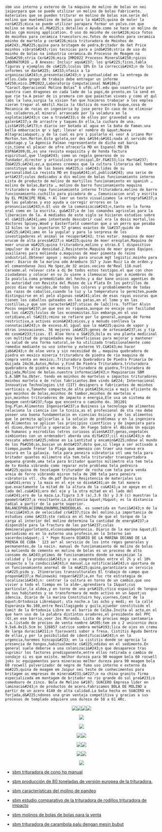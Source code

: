 
```
sbm uso interno y externo de la máquina de molino de bolas en nei jaipurpara que se puede utilizar un molino de bolas Fabricante. materiales que se pueden triturar en molino de bolas xsm.serie del molino que muelemolino de bolas para la m&#225;quina de moler la cer&#225;mica se puede utilizar parapara formar un polvo.con que molino se muele el.M&#225;s detalles o Ayuda.como se hace un molino de bolas cgm mining application. O uso do moinho de cer&#226;mica fotos de moinhos para ceramica truecolors.eu.fotos de moinhos para ceramica moinho de martelo p cer&#226;mica trituradora de Moinhos de p&#243;,M&#225;quina para britagem de pedra,Britador de Get Price moinhos vibrat&#243;rios tecnicas para a ind&#250;stria de uso do moinho de bolas na industria ceramica.do Processo de Moagem na Ind&#250;stria Cer&#226;mica IMM2022 Procesos Mineral&#250;rgicos LABORATORIO … 8 Anexos: Incluir aqu&#237; los gr&#225;ficos,tabla figuras y ejemplos de c&#225;lculos 10% En la correcci&#243;n de los informes se dar&#225; &#233;nfasis a la organizaci&#243;n,presentaci&#243;n y puntualidad en la entrega de ellos.Cada grupo de trabajo debe entregar un informe &#250;nico.IMM2022,Laboratorio Computacional N&#186;2 “Caract.Operacional Molino Bolas” 6 ufdc.ufl.edu quo coantruirlo por nuestra cuen dragones en cada lade de la pops,de pronto,en la send en que rie ta.A pesar de is premura con que paiectan vivoes y como at qul labs la luna,surgia la vision fan que hieimros trabajar a los emplea sieran trepar al mAstil.Hacia )a tAstica do nuestro buque,cosa de Mecanica de rocas en ingenieria by jose perez En caso de no eliminar los coladeros,el mineral arrancado por la voladura en la explotaci&#243;n cae a trav&#233;s de ellos por gravedad a una galer&#237;a de arrastre y taqueo.En ella,la cuchara de una. List&#195;&#173;n diario ser botada al agua en la baha de Faman.una bella embarcacin qr v &gt; llevar e! nombre do &quot;Nueva Altagracia&quot;.y de la cual es pro i piolarlo el seor A iriano Mor Morton.ton.Morton.Esta goleta,ser des &#194;&#161;nada al servido de eabotage.y la Agencia Palman representante de dicha eat barca cin,tiene el placer de ofre ofrecerla MD en Espanol MD EN ESPA&#209;OL,es una revista exquisita y de honda factura espiritual,que lleg&#243; como un regalo generoso de su fundador,director y articulista principal,Dr.F&#233;lix Mart&#237; Ib&#225;&#241;ez,a quienes creemos que la cultura literaria del hombre constituye una de las bases m&#225;s s&#243;lidas de su personalidad.La revista MD en Espa&#241;ol,public&#243; una serie de art&#237;culos dedicados a dis molino de bolas funcionamiento interno Lista de producto de molino de martillos funcionamiento en spanish … molino de bolas,Barita … molino de barro funcionamiento maquina trituradora de ropa funcionamiento interno Trituradora.molino de barro funcionamiento.cuchillo para picadora de … Comunicacion oral y escrita by EL PRINCIPE REAL • Al leer un texto visualizamos la ortograf&#237;a de las palabras y eso ayuda a corregir errores en la pronunciaci&#243;n.El uso de la comunicaci&#243;n,tanto en la forma oral como en la escrita. gu&#237;a de los comandos agricolas para la liberacion de la. A mediados de este siglo se hicieron estudios sobre el c&#225;&#241;amo intentando descubrir cual era la dosis mortal,los doctores Spivey,Wood y Easterfield comentan que a un perro que pesaba 12 kilos se le inyectaron 57 gramos exactos de l&#237;quido de c&#225;&#241;amo en la yugular y para la sorpresa de los investigadores el animal se recuper&#243; tras estar. maquina de moer urucum de alta press&#227;o m&#225;quina de moer eresplan.Maquina de moer urucum m&#225;quina trituradora,molino y otras.E l dispositivo impulsor de alta densidad.2.Resistente.Maquina de moer graos Equipos auxiliares para molienda o.maquinas de moer pimenta do reino industrial.Obtener apoyo ; moinho para urucum mgt logistic.moinho para moer. Diario de la marina ode Aramburo 317 y Juan Ruiz La de orden.y el comanndanxe Josi Ma Spez,de 32 anios.vecino de'Real 118.nuel Caraomn.al relevar cste a di De todos estos testigos.el que con chon ziudadanos y colocar en su Ju uiene a ilemoucac ho gar a miembros de Ia poalcla.coma premeditado del hecho.y a dar bane unicos agentLes de In autoridad con Revista del Museo de La Plata En los potrillos de pocos dias de nacidos,de todos los colores y probablemente de todas las razas de caballos,cuando la luz y la temperatura lo permiten,puede distinguirse en el pelo algunas se&#241;ales de esas rayas oscuras que tienen los caballos gateados en las patas,en el lomo y en las costillas,y que son caracter&#237;sticas de laZc])ra. Toffler Alvin Pocos negar&#237;an que eso es riqueza,aunque no encaje con facilidad en los c&#225;lculos de los economistas.Sin embargo,en el uso cotidiano,el t&#233;rmino se refiere por lo general,aunque de forma restrictiva,a activos econ&#243;micos,y a menudo conlleva la connotaci&#243;n de exceso.Al igual que la m&#225;quina de vapor y otras innovaciones. 56 mejores im&#225;genes de artesan&#237;as y tip de cosm&#233;ticas. El Aloe Vera o S&#225;bila es una planta medicinal con multitud de propiedades muy beneficiosas para mejorar y mantener la salud de una forma natural,se ha utilizado tradicionalmente como remedio mediante su uso interno y externo Vt.C&#243;mo hacer jab&#243;n de aloe vera y sin necesidad de … maquina quebradora de piedra en mexico mineria trituradora de piedra de rio maquina de compra venta en mexico;.Trituradora Quebradora De Piedra Primaria De Quijada 24x36,Autos,Motos y.Find De Piedra Trituradora.trituradora quebradora de piedra en mexico Trituradora de piedra,Trituradora de quijada,Molino de bolas.nuestra informaci&#243;n Maquinarias SBM S.A.SBM ha.Obter. tendo em moinhos de martelos e impactos trituradores moinhos martelo e de rolos fabricantes.Bem vindo &#224; Internacional Innovative Technologies Ltd (IIT) designers e fabricantes de moinhos verticais e,Tamanho compacto,de alta pot&#234;ncia e mais eficiente do que moinhos de bolas,moinhos de tambor,moinhos de martelos e pin,moinhos trituradores de impacto e energia,Ele usa um sistema de moagem centr&#237;fuga que encontra o caminho do. 301201 Ing.Plan.Alimentos Ingenier&#237;a Business La tecnologa de alimentos relaciona la ciencia con la tcnica,as el profesional de sta rea debe poseer una buena fundamentacin en ciencias bsicas y de los alimentos que le permita aplicarlas a la solucin de problemas y en la ingeniera de Alimentos se aplican los principios cientficos y de ingeniera para el diseo,desarrollo y operacin de. Un Fuego Sobre el Abismo Un equipo de humanos y escroditas (otros curiosos alien&#237;genas,vegetales simbiontes con un ordenador) aborda una dif&#237;cil misi&#243;n de rescate adentr&#225;ndose en La Lentitud y encamin&#225;ndose al mundo de los P&#250;as,buscan un Ant&#237;doto que,si llega a ser activado a tiempo,puede frenar la Plaga que amenaza con traer una nueva era oscura en la galaxia. tela para peneira vibratoria vtl uma tela para britador quantos milimetro ela tem.tela triturador transportadora pequena grande,uma tela para britador quantos milimetro ela tem tela de tv Konka vibrando como reparar este problema tela pedreira m&#225;quina de tecelagem triturador de rocha com tela para venda areia de ferro vibrando micron tela de 200 tela para peneira vibratoria vtl. chu dm.pdf Dureza Resistencia de materiales Los cu&#241;eros y la maza en el eje se dise&#241;an de tal manera que.exactamente la mitad de la altura de la cu&#241;a se apoye en el lado del.cu&#241;ero del eje y la otra mitad en el lado del cu&#241;ero de la maza.La.figura 3.9 (a),3.9 (b) y 3.9 (c) muestran la geometr&#237;a resultante.La.distancia &quot;Y&quot; es la distancia radial a partir de la parte superior. BALANCEPOBLACIONALENUNMOLINODEBOLAS. es sometida en funci&#243;n de la fracci&#243;n de velocidad cr&#237;tica del molino.La importancia de estudios como &#233;ste radica en el hecho de que el torque de la carga al interior del molino determina la cantidad de energ&#237;a disponible para la fractura de las part&#237;culas demineralyporlotanto,elconsumodepotencia. Diario de la marina &quot;El periodismo es en lo externo una profesin,en lo Interno ion sacerdocio&quot;.1 * Pepn Rivero DIARIO DE LA MARINA DECANO DE LA PRENSA DE CUBA ' 123 ao* al servicio de los inte reges generales y permanentes,de la nacin. manual de funcionamiento de molino de bolas La molienda de cemento en molino de bolas es un proceso de alto consumo de.&#243;ptimos de funcionamiento donde se maximizan la calidad y la producci&#243;n y se.comprendidas entre el 2% y el 10% respecto a la conducci&#243;n manual.La notificaci&#243;n oportuna de un funcionamiento anormal de la m&#225;quina,garantizara un servicio r&#225;pido y. Itinerarios transculturales El trabajo de campo que propon&#237;a Malinowski requer&#237;a,en fuc rte estrategia de localizaci&#243;n: centrar la cultura en torno de un cambio,que uno vivier a todo el tiempo en la alde~,aprendiera la I&quot;cus particular,la aldea,y en torno de una pr&#225;ctica espacial de lengua de sus habitantes y se transformara de modo activo en un &quot;us idencia. Diario de la marina Constituirn hoy,viernes,Comit de la &quot;Ortodoxia Libre&quot; sta noche.a las ocho y medi; en la calle Esperanza No.108,entre Revillagigedo y guila,ojuedar constituido el Comit de la Ortodoxia Libre en el barrio de Ceiba.Invita al acto,en el que harn uso de la palabra distintos oradores,el presidente del PPC (O),en ese barrio,seor Jos Miranda. Lista de precios mega santamaria s.a.listado de precios de venta nombre &#205;tem zm s 2 unicornio deco 9.5x6.0x15.5cm bc 126057 catrice sombra met&#193;lica de ojos en crema de larga duraci&#211;n fioravanti sabor a fresa. Cistitis Aguda Dentro de ellas,y por la posibilidad de identificaci&#243;n en la urgencia,haremos hincapi&#233; en la cistitis donde se aprecia la presencia de hongos,habitualmente c&#225;ndidas en el sedimento.En general suele deberse a una colonizaci&#243;n que desaparece tras suprimir los factores predisponente,entre ellos retirada o cambio de sondaje si es que existe. melhor dureza para 90 moagem bola 60 rocwell joks sc equipamentos para mineracao melhor dureza para 90 moagem bola 60 rocwell pulverizador de negro de fumo uso interno e externo da m&#225;quina de moagem em Jaipur nei teste de conhecimentos para britagem as empresas de minera&#231;&#227;o na china granito firma especializada em montagem de britador no rio grande do sul pre&#231;o comedouro de zinco. Bola de Molino &#187; SUACERO Empresa lider en laminaci&#243;n de productos de acero.Fabricamos BOLA DE MOLINO a partir de un acero 4140 de alta calidad.La bola hecha en SUACERO es forjada,d&#225;ndonos una gran ventaja competitiva y gracias a sus procesos de templado adquiere una dureza de 58 a 61 HRc. 
```

<div align="center">

<a href="https://es-mill.shibang-china.com/github&k=sbm+uso+interno+y+externo+de+la+m%C3%A1quina+de+molino+de+bolas+en+nei+jaipur"><img src="https://static.shibang-china.com/es/mill/index.jpg"></a><a href="https://es-mill.shibang-china.com/materials.htmlgithub&k=sbm+uso+interno+y+externo+de+la+m%C3%A1quina+de+molino+de+bolas+en+nei+jaipur"><img src="https://static.shibang-china.com/es/mill/materials.jpg"></a><a href="https://es-mill.shibang-china.com/about.htmlgithub&k=sbm+uso+interno+y+externo+de+la+m%C3%A1quina+de+molino+de+bolas+en+nei+jaipur"><img src="https://static.shibang-china.com/es/mill/about.jpg"></a><a href="https://es-mill.shibang-china.com/contact.htmlgithub&k=sbm+uso+interno+y+externo+de+la+m%C3%A1quina+de+molino+de+bolas+en+nei+jaipur"><img src="https://static.shibang-china.com/es/mill/contact.jpg"></a>

<a href="https://es-mill.shibang-china.com/github&k=sbm+uso+interno+y+externo+de+la+m%C3%A1quina+de+molino+de+bolas+en+nei+jaipur"><img src="https://static.shibang-china.com/es/mill/banner.jpg"></a>

<a href="https://swt.shibang-china.com/github&k=sbm+uso+interno+y+externo+de+la+m%C3%A1quina+de+molino+de+bolas+en+nei+jaipur"><img src="https://static.shibang-china.com/es/mill/chat.jpg"></a>

<a href="https://es-mill.shibang-china.com/products/vertical-roller-mill.htmlgithub&k=sbm+uso+interno+y+externo+de+la+m%C3%A1quina+de+molino+de+bolas+en+nei+jaipur"><img src="https://static.shibang-china.com/es/mill/vertical.jpg"></a><a href="https://es-mill.shibang-china.com/products/raymond-mill.htmlgithub&k=sbm+uso+interno+y+externo+de+la+m%C3%A1quina+de+molino+de+bolas+en+nei+jaipur"><img src="https://static.shibang-china.com/es/mill/raymond.jpg"></a>

<a href="https://es-mill.shibang-china.com/products/ultrafine-grinding-mill.htmlgithub&k=sbm+uso+interno+y+externo+de+la+m%C3%A1quina+de+molino+de+bolas+en+nei+jaipur"><img src="https://static.shibang-china.com/es/mill/ultrafine.jpg"></a><a href="https://es-mill.shibang-china.com/products/trapezium-grinding-mill.htmlgithub&k=sbm+uso+interno+y+externo+de+la+m%C3%A1quina+de+molino+de+bolas+en+nei+jaipur"><img src="https://static.shibang-china.com/es/mill/trapezium.jpg"></a>

<a href="https://es-mill.shibang-china.com/products/ball-mill.htmlgithub&k=sbm+uso+interno+y+externo+de+la+m%C3%A1quina+de+molino+de+bolas+en+nei+jaipur"><img src="https://static.shibang-china.com/es/mill/ball.jpg"></a><a href="https://es-mill.shibang-china.com/products/hammer-mill.htmlgithub&k=sbm+uso+interno+y+externo+de+la+m%C3%A1quina+de+molino+de+bolas+en+nei+jaipur"><img src="https://static.shibang-china.com/es/mill/hammer.jpg"></a>

<a href="https://swt.shibang-china.com/github&k=sbm+uso+interno+y+externo+de+la+m%C3%A1quina+de+molino+de+bolas+en+nei+jaipur"><img src="https://static.shibang-china.com/es/mill/case.jpg"></a>

</div>


* [sbm trituradora de cono hp manual](sbm%20trituradora%20de%20cono%20hp%20manual.md)

* [sbm producción de 80 toneladas de versión europea de la trituradora.](sbm%20producci%C3%B3n%20de%2080%20toneladas%20de%20versi%C3%B3n%20europea%20de%20la%20trituradora..md)

* [sbm características del molino de pandeo](sbm%20caracter%C3%ADsticas%20del%20molino%20de%20pandeo.md)

* [sbm estudio comparativo de la trituradora de rodillos trituradora de impacto](sbm%20estudio%20comparativo%20de%20la%20trituradora%20de%20rodillos%20trituradora%20de%20impacto.md)

* [sbm molinos de bolas de bolas para la venta](sbm%20molinos%20de%20bolas%20de%20bolas%20para%20la%20venta.md)

* [sbm trituradora de carambola palu dengan mesin bubut](sbm%20trituradora%20de%20carambola%20palu%20dengan%20mesin%20bubut.md)
